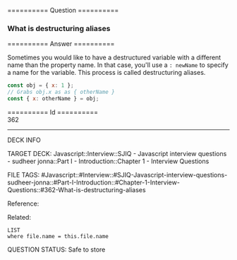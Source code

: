 ========== Question ==========  

### What is destructuring aliases  

========== Answer ==========  

Sometimes you would like to have a destructured variable with a different name
than the property name. In that case, you'll use a `: newName` to specify a name
for the variable. This process is called destructuring aliases.

```javascript
const obj = { x: 1 };
// Grabs obj.x as as { otherName }
const { x: otherName } = obj;
```

========== Id ==========  
362

---

DECK INFO

TARGET DECK: Javascript::Interview::SJIQ - Javascript interview questions - sudheer jonna::Part I - Introduction::Chapter 1 - Interview Questions

FILE TAGS: #Javascript::#Interview::#SJIQ-Javascript-interview-questions-sudheer-jonna::#Part-I-Introduction::#Chapter-1-Interview-Questions::#362-What-is-destructuring-aliases

Reference:

Related:

```dataview
LIST
where file.name = this.file.name
```

QUESTION STATUS: Safe to store
